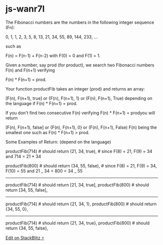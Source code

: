 # js-wanr7l

The Fibonacci numbers are the numbers in the following integer sequence (Fn):

0, 1, 1, 2, 3, 5, 8, 13, 21, 34, 55, 89, 144, 233, ...

such as

F(n) = F(n-1) + F(n-2) with F(0) = 0 and F(1) = 1.

Given a number, say prod (for product), we search two Fibonacci numbers F(n) and F(n+1) verifying

F(n) \* F(n+1) = prod.

Your function productFib takes an integer (prod) and returns an array:

[F(n), F(n+1), true] or {F(n), F(n+1), 1} or (F(n), F(n+1), True)
depending on the language if F(n) \* F(n+1) = prod.

If you don't find two consecutive F(n) verifying F(n) \* F(n+1) = prodyou will return

[F(n), F(n+1), false] or {F(n), F(n+1), 0} or (F(n), F(n+1), False)
F(n) being the smallest one such as F(n) \* F(n+1) > prod.

Some Examples of Return:
(depend on the language)

productFib(714) # should return (21, 34, true), # since F(8) = 21, F(9) = 34 and 714 = 21 \* 34

productFib(800) # should return (34, 55, false), # since F(8) = 21, F(9) = 34, F(10) = 55 and 21 _ 34 < 800 < 34 _ 55

---

productFib(714) # should return [21, 34, true],
productFib(800) # should return [34, 55, false],

---

productFib(714) # should return {21, 34, 1},
productFib(800) # should return {34, 55, 0},

---

productFib(714) # should return {21, 34, true},
productFib(800) # should return {34, 55, false},

[Edit on StackBlitz ⚡️](https://stackblitz.com/edit/js-wanr7l)
